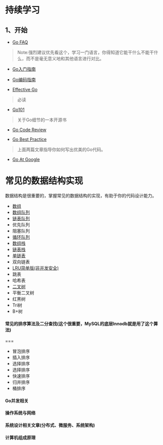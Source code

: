 # 持续学习


## 1、开始

* [Go FAQ](https://learnku.com/go/wikis/38175)
> Note:强烈建议优先看这个，学习一门语言，你得知道它能干什么不能干什么，而不是毫无意义地和其他语言进行对比。


* [Go入门指南](https://learnku.com/docs/the-way-to-go)

* [Go编码指南](https://learnku.com/go/wikis/38174)

* [Effective Go](https://learnku.com/docs/effective-go/2020)
> 必读

* [Go101](https://www.bookstack.cn/read/Golang101-v1.16.a-1/101.html)
> 关于Go细节的一本开源书


* [Go Code Review](https://learnku.com/go/wikis/48375)

* [Go Best Practice](https://learnku.com/go/wikis/38430)
> 上面两篇文章指导你如何写出优美的Go代码。

* [Go At Google](https://talks.golang.org/2012/splash.article)

# 常见的数据结构实现


数据结构是很重要的，掌握常见的数据结构的实现，有助于你的代码设计能力。

- [数组](datastruct/array.go)
- [数组队列](datastruct/queue_on_array.go)
- [链表队列](datastruct/queue_on_list.go)
- 优先队列
- 阻塞队列
- [循环队列](datastruct/circle_queue.go)
- [数组栈](datastruct/stack_on_array.go)
- [链表栈](datastruct/stack_on_list.go)
- [单链表](datastruct/singel_list.go)
- 双向链表
- [LRU简单版(非并发安全)](datastruct/LRU.go)
- 跳表
- 哈希表
- [二叉树](datastruct/binaryTree.go)
- 平衡二叉树
- 红黑树
- Tri树
- B+树

#### 常见的排序算法及二分查找(这个很重要，MySQL的底层Innodb就是用了这个算法)

===

- 冒泡排序
- 插入排序
- 选择排序
- 选择排序
- 快速排序
- 归并排序
- 桶排序

#### Go并发相关


#### 操作系统与网络


#### 系统设计相关文章(分布式、微服务、系统架构)



#### 计算机组成原理